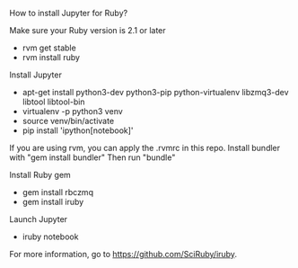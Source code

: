 How to install Jupyter for Ruby?

Make sure your Ruby version is 2.1 or later
* rvm get stable
* rvm install ruby

Install Jupyter
* apt-get install python3-dev python3-pip python-virtualenv libzmq3-dev libtool libtool-bin
* virtualenv -p python3 venv
* source venv/bin/activate
* pip install 'ipython[notebook]'

If you are using rvm, you can apply the .rvmrc in this repo.
Install bundler with "gem install bundler"
Then run "bundle"

Install Ruby gem
* gem install rbczmq
* gem install iruby

Launch Jupyter
* iruby notebook

For more information, go to https://github.com/SciRuby/iruby.
